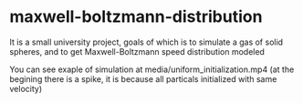 # maxwell-boltzmann-distribution
It is a small university project, goals of which is to simulate a gas of solid spheres, and to get Maxwell-Boltzmann speed distribution modeled


You can see exaple of simulation at media/uniform_initialization.mp4 
(at the begining there is a spike, it is because all particals initialized with same velocity)
